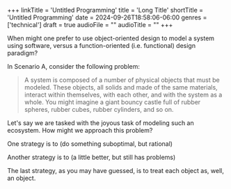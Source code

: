 +++
linkTitle = 'Untitled Programming'
title = 'Long Title'
shortTitle = 'Untitled Programming'
date = 2024-09-26T18:58:06-06:00
genres = ['technical']
draft = true
audioFile = ""
audioTitle = ""
+++


When might one prefer to use object-oriented design to model a system using software, versus a function-oriented (i.e. functional) design paradigm?

In Scenario A, consider the following problem:

> A system is composed of a number of physical objects that must be modeled. These objects, all solids and made of the same materials, interact within themselves, with each other, and with the system as a whole. You might imagine a giant bouncy castle full of rubber spheres, rubber cubes, rubber cylinders, and so on.

Let's say we are tasked with the joyous task of modeling such an ecosystem. How might we approach this problem?

One strategy is to (do something suboptimal, but rational)

Another strategy is to (a little better, but still has problems)

The last strategy, as you may have guessed, is to treat each object as, well, an object.
